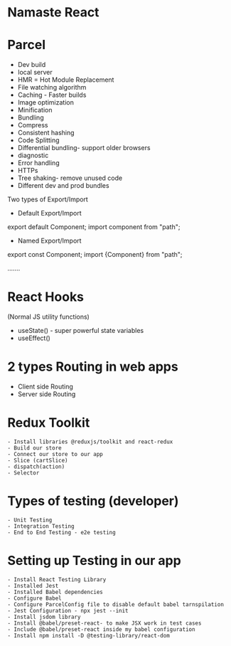# Namaste React

# Parcel

- Dev build
- local server
- HMR = Hot Module Replacement
- File watching algorithm
- Caching - Faster builds
- Image optimization
- Minification
- Bundling
- Compress
- Consistent hashing
- Code Splitting
- Differential bundling- support older browsers
- diagnostic
- Error handling
- HTTPs
- Tree shaking- remove unused code
- Different dev and prod bundles

Two types of Export/Import

- Default Export/Import

export default Component;
import component from "path";

- Named Export/Import

export const Component;
import {Component} from "path";

.......

# React Hooks

(Normal JS utility functions)

- useState() - super powerful state variables
- useEffect()

# 2 types Routing in web apps

- Client side Routing
- Server side Routing

# Redux Toolkit

    - Install libraries @reduxjs/toolkit and react-redux
    - Build our store
    - Connect our store to our app
    - Slice (cartSlice)
    - dispatch(action)
    - Selector

# Types of testing (developer)

    - Unit Testing
    - Integration Testing
    - End to End Testing - e2e testing

# Setting up Testing in our app

    - Install React Testing Library
    - Installed Jest
    - Installed Babel dependencies
    - Configure Babel
    - Configure ParcelConfig file to disable default babel tarnspilation
    - Jest Configuration - npx jest --init
    - Install jsdom library
    - Install @babel/preset-react- to make JSX work in test cases
    - Include @babel/preset-react inside my babel configuration
    - Install npm install -D @testing-library/react-dom
